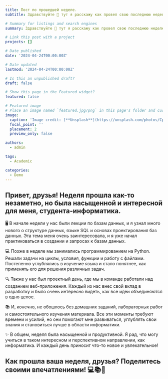 ```yaml
---
title: Пост по прошедшей неделе.
subtitle: Здравствуйте 👋 тут я расскажу как провел свою последнюю неделю.

# Summary for listings and search engines
summary: Здравствуйте 👋 тут я расскажу как провел свою последнюю неделю.

# Link this post with a project
projects: []

# Date published
date: '2024-04-24T00:00:00Z'

# Date updated
lastmod: '2024-04-24T00:00:00Z'

# Is this an unpublished draft?
draft: false

# Show this page in the Featured widget?
featured: false

# Featured image
# Place an image named `featured.jpg/png` in this page's folder and customize its options here.
image:
  caption: 'Image credit: [**Unsplash**](https://unsplash.com/photos/CpkOjOcXdUY)'
  focal_point: ''
  placement: 2
  preview_only: false

authors:
  - admin

tags:
  - Academic

categories:
  - Demo
---
```


## Привет, друзья! Неделя прошла как-то незаметно, но была насыщенной и интересной для меня, студента-информатика.

🖥 В начале недели у нас были лекции по базам данных, и я узнал много нового о структуре данных, языке SQL и основах проектирования баз данных. Эта тема меня очень заинтересовала, и я уже начал практиковаться в создании и запросах к базам данных.

💻 Позже в неделе мы занимались программированием на Python. Решали задачи на циклы, условия, функции и работу с файлами. Постепенно углублялись в изучение языка и стало понятнее, как применять его для решения различных задач.

🔍 Также у нас был проектный день, где мы в команде работали над созданием веб-приложения. Каждый из нас внес свой вклад в разработку и было очень интересно видеть, как все идеи объединяются в одно целое.

📚 И, конечно, не обошлось без домашних заданий, лабораторных работ и самостоятельного изучения материала. Все эти моменты требуют времени и усилий, но они помогают мне развиваться, углублять свои знания и становиться лучше в области информатики.

✨ В общем, неделя была насыщенной и продуктивной. Я рад, что могу учиться в таком интересном и перспективном направлении, как информатика. И каждый день приносит что-то новое и увлекательное!

## Как прошла ваша неделя, друзья? Поделитесь своими впечатлениями! 💻📚🌟



